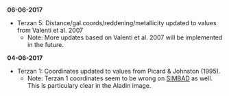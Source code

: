 **06-06-2017**
- Terzan 5: Distance/gal.coords/reddening/metallicity updated to values from Valenti et al. 2007
  - Note: More updates based on Valenti et al. 2007 will be implemented in the future.

**04-06-2017**
- Terzan 1: Coordinates updated to values from Picard & Johnston (1995).
  - Note: Terzan 1 coordinates seem to be wrong on [SIMBAD](http://simbad.u-strasbg.fr/simbad/sim-basic?Ident=terzan+1&submit=SIMBAD+search) as well. This is particulary clear in the Aladin image.

